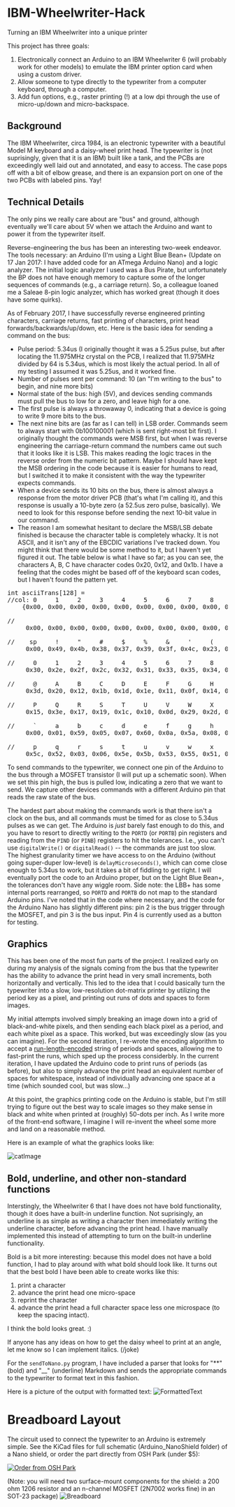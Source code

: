 # IBM-Wheelwriter-Hack
Turning an IBM Wheelwriter into a unique printer

This project has three goals:

1. Electronically connect an Arduino to an IBM Wheelwriter 6 (will probably work for other models) to emulate the IBM printer option card when using a custom driver.
2. Allow someone to type directly to the typewriter from a computer keyboard, through a computer.
3. Add fun options, e.g., raster printing (!) at a low dpi through the use of micro-up/down and micro-backspace.

## Background
The IBM Wheelwriter, circa 1984, is an electronic typewriter with a beautiful Model M keyboard and a daisy-wheel print head. The typewriter is (not suprisingly, given that it is an IBM) built like a tank, and the PCBs are exceedingly well laid out and annotated, and easy to access. The case pops off with a bit of elbow grease, and there is an expansion port on one of the two PCBs with labeled pins. Yay!

## Technical Details
The only pins we really care about are "bus" and ground, although eventually we'll care about 5V when we attach the Arduino and want to power it from the typewriter itself.

Reverse-engineering the bus has been an interesting two-week endeavor. The tools necessary: an Arduino (I'm using a Light Blue Bean+ (Update on 17 Jan 2017: I have added code for an ATmega Arduino Nano) and a logic analyzer. The initial logic analyzer I used was a Bus Pirate, but unfortunately the BP does not have enough memory to capture some of the longer sequences of commands (e.g., a carriage return). So, a colleague loaned me a Saleae 8-pin logic analyzer, which has worked great (though it does have some quirks).

As of February 2017, I have successfully reverse engineered printing characters, carriage returns, fast printing of characters, print head forwards/backwards/up/down, etc. Here is the basic idea for sending a command on the bus:

* Pulse period: 5.34us (I originally thought it was a 5.25us pulse, but after locating the 11.975MHz crystal on the PCB, I realized that 11.975MHz divided by 64 is 5.34us, which is most likely the actual period. In all of my testing I assumed it was 5.25us, and it worked fine.
* Number of pulses sent per command: 10 (an "I'm writing to the bus" to begin, and nine more bits)
* Normal state of the bus: high (5V), and devices sending commands must pull the bus to low for a zero, and leave high for a one.
* The first pulse is always a throwaway 0, indicating that a device is going to write 9 more bits to the bus.
* The next nine bits are (as far as I can tell) in LSB order. Commands seem to always start with 0b100100001 (which is sent right-most bit first). I originally thought the commands were MSB first, but when I was reverse engineering the carriage-return command the numbers came out such that it looks like it is LSB. This makes reading the logic traces in the reverse order from the numeric bit pattern. Maybe I should have kept the MSB ordering in the code because it is easier for humans to read, but I switched it to make it consistent with the way the typewriter expects commands.
* When a device sends its 10 bits on the bus, there is almost always a response from the motor driver PCB (that's what I'm calling it), and this response is usually a 10-byte zero (a 52.5us zero pulse, basically). We need to look for this response before sending the next 10-bit value in our command.
* The reason I am somewhat hesitant to declare the MSB/LSB debate finished is because the character table is completely whacky. It is not ASCII, and it isn't any of the EBCDIC variations I've tracked down. You might think that there would be some method to it, but I haven't yet figured it out. The table below is what I have so far; as you can see, the characters A, B, C have character codes 0x20, 0x12, and 0x1b. I have a feeling that the codes might be based off of the keyboard scan codes, but I haven't found the pattern yet.

<pre>
int asciiTrans[128] = 
//col: 0     1     2     3     4     5     6     7     8     9     a     b     c     d     e     f     row:
    {0x00, 0x00, 0x00, 0x00, 0x00, 0x00, 0x00, 0x00, 0x00, 0x00, 0x00, 0x00, 0x00, 0x00, 0x00, 0x00, // 0

//    
     0x00, 0x00, 0x00, 0x00, 0x00, 0x00, 0x00, 0x00, 0x00, 0x00, 0x00, 0x00, 0x00, 0x00, 0x00, 0x00, // 1
     
//    sp     !     "     #     $     %     &     '     (     )     *     +     ,     -     .     /
     0x00, 0x49, 0x4b, 0x38, 0x37, 0x39, 0x3f, 0x4c, 0x23, 0x16, 0x36, 0x3b, 0xc, 0x0e, 0x57, 0x28, // 2
     
//     0     1     2     3     4     5     6     7     8     9     :     ;     <     =     >     ?
     0x30, 0x2e, 0x2f, 0x2c, 0x32, 0x31, 0x33, 0x35, 0x34, 0x2a ,0x4e, 0x50, 0x00, 0x4d, 0x00, 0x4a, // 3

//     @     A     B     C     D     E     F     G     H     I     J     K     L     M     N     O
     0x3d, 0x20, 0x12, 0x1b, 0x1d, 0x1e, 0x11, 0x0f, 0x14, 0x1F, 0x21, 0x2b, 0x18, 0x24, 0x1a, 0x22, // 4

//     P     Q     R     S     T     U     V     W     X     Y     Z     [     \     ]     ^     _
     0x15, 0x3e, 0x17, 0x19, 0x1c, 0x10, 0x0d, 0x29, 0x2d, 0x26, 0x13, 0x41, 0x00, 0x40, 0x00, 0x4f, // 5
     
//     `     a     b     c     d     e     f     g     h     i     j     k     l     m     n     o
     0x00, 0x01, 0x59, 0x05, 0x07, 0x60, 0x0a, 0x5a, 0x08, 0x5d, 0x56, 0x0b, 0x09, 0x04, 0x02, 0x5f, // 6
     
//     p     q     r     s     t     u     v     w     x     y     z     {     |     }     ~    DEL
     0x5c, 0x52, 0x03, 0x06, 0x5e, 0x5b, 0x53, 0x55, 0x51, 0x58, 0x54, 0x00, 0x00, 0x00, 0x00, 0x00}; // 7
</pre>

To send commands to the typewriter, we connect one pin of the Arduino to the bus through a MOSFET transistor (I will put up a schematic soon). When we set this pin high, the bus is pulled low, indicating a zero that we want to send. We capture other devices commands with a different Arduino pin that reads the raw state of the bus.

The hardest part about making the commands work is that there isn't a clock on the bus, and all commands must be timed for as close to 5.34us pulses as we can get. The Arduino is *just* barely fast enough to do this, and you have to resort to directly writing to the `PORTD` (or `PORTB`) pin registers and reading from the `PIND` (or `PINB`) registers to hit the tolerances. I.e., you can't use `digitalWrite()` or `digitalRead()` -- the commands are just too slow. The highest granularity timer we have access to on the Arduino (without going super-duper low-level) is `delayMicroseconds()`, which can come close enough to 5.34us to work, but it takes a bit of fiddling to get right. I will eventually port the code to an Arduino proper, but on the Light Blue Bean+, the tolerances don't have any wiggle room. Side note: the LBB+ has some internal ports rearranged, so `PORTD` and `PORTB` do not map to the standard Arduino pins. I've noted that in the code where necessary, and the code for the Arduino Nano has slightly different pins: pin 2 is the bus trigger through the MOSFET, and pin 3 is the bus input. Pin 4 is currently used as a button for testing.  

## Graphics
This has been one of the most fun parts of the project. I realized early on during my analysis of the 
signals coming from the bus that the typewriter has the ability to advance the print head in very small increments,
both horizontally and vertically. This led to the idea that I could basically turn the typewriter 
into a slow, low-resolution dot-matrix printer by utilizing the period key as a pixel, and printing out runs of 
dots and spaces to form images.

My initial attempts involved simply breaking an image down into a grid of black-and-white pixels,
and then sending each black pixel as a period, and each white pixel as a space. This worked, but was
exceedingly slow (as you can imagine). For the second iteration, I re-wrote the encoding algorithm to 
accept a [run-length-encoded](https://en.wikipedia.org/wiki/Run-length_encoding) string of periods and
spaces, allowing me to fast-print the runs, which sped up the process considerbly. In the current
iteration, I have updated the Arduino code to print runs of periods (as before), but also to simply
advance the print head an equivalent number of spaces for whitespace, instead of individually
advancing one space at a time (which sounded cool, but was slow...)

At this point, the graphics printing code on the Arduino is stable, but I'm still trying to
figure out the best way to scale images so they make sense in black and white when
printed at (roughly) 50-dots per inch. As I write more of the front-end software, I imagine
I will re-invent the wheel some more and land on a reasonable method.

Here is an example of what the graphics looks like:

![catImage](images/catImage.jpg?raw=true "Low Resolution Cat Image")

## Bold, underline, and other non-standard functions
Interstingly, the Wheelwriter 6 that I have does not have bold functionality, 
though it does have a built-in underline function. Not suprisingly, an underline
is as simple as writing a character then immediately writing the underline character,
before advancing the print head. I have manually implemented this instead of attempting
to turn on the built-in underline functionality.

Bold is a bit more interesting: because this model does not have a bold function, I
had to play around with what bold should look like. It turns out that the best bold
I have been able to create works like this:

1. print a character
2. advance the print head one micro-space
3. reprint the character
4. advance the print head a full character space less one microspace (to keep the spacing intact).

I think the bold looks great. :)

If anyone has any ideas on how to get the daisy wheel to print at an angle, let
me know so I can implement italics. (/joke)  

For the `sendToNano.py` program, I have included a parser that
looks for "**" (bold) and "__" (underline) Markdown and sends the appropriate commands
to the typewriter to format text in this fashion.

Here is a picture of the output with formatted text:
![FormattedText](images/formatting.jpg?raw=true "Bold and Underlined Text")

# Breadboard Layout
The circuit used to connect the typewriter to an Arduino is extremely simple. 
See the KiCad files for full schematic (Arduino_NanoShield folder) of a Nano shield,
or order the part directly from OSH Park (under $5):

<a href="https://oshpark.com/shared_projects/HWk60tsg"><img src="https://oshpark.com/assets/badge-5b7ec47045b78aef6eb9d83b3bac6b1920de805e9a0c227658eac6e19a045b9c.png" alt="Order from OSH Park"></img></a>

(Note: you will need two surface-mount components for the shield: a 200 ohm 1206 resistor
and an n-channel MOSFET (2N7002 works fine) in an SOT-23 package)
![Breadboard](images/Breadboard.png?raw=true "Breadboard for IBM Wheelwriter Circuit")
